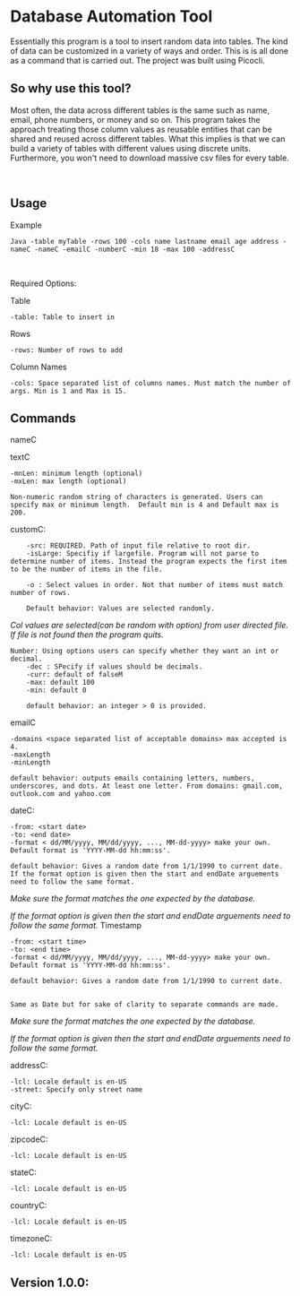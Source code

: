 # Database Automation Tool

Essentially this program is a tool to insert random data into tables. The kind of data can be customized in a variety of ways and order. This is is all done as a command that is carried out. The project was built using Picocli.

## So why use this tool?

Most often, the data across different tables is the same such as name, email, phone numbers, or money and so on. This program takes the approach treating those column values as reusable entities that can be shared and reused across different tables. What this implies is that we can build a variety of tables with different values using discrete units. Furthermore, you won't need to download massive csv files for every table.

<br />


## Usage

Example

    Java -table myTable -rows 100 -cols name lastname email age address -nameC -nameC -emailC -numberC -min 18 -max 100 -addressC

<br />

Required Options:

Table

    -table: Table to insert in

Rows

    -rows: Number of rows to add

Column Names

    -cols: Space separated list of columns names. Must match the number of args. Min is 1 and Max is 15. 



## Commands
nameC

textC

    -mnLen: minimum length (optional)
    -mxLen: max length (optional)

    Non-numeric random string of characters is generated. Users can specify max or minimum length.  Default min is 4 and Default max is 200. 

customC: 

        -src: REQUIRED. Path of input file relative to root dir. 
        -isLarge: Specifiy if largefile. Program will not parse to determine number of items. Instead the program expects the first item to be the number of items in the file. 

        -o : Select values in order. Not that number of items must match number of rows. 

        Default behavior: Values are selected randomly. 
     

*Col values are selected(can be random with option) from user directed file. If file is not found then the program quits.*
        
    Number: Using options users can specify whether they want an int or decimal. 
        -dec : SPecify if values should be decimals. 
        -curr: default of falseM
        -max: default 100
        -min: default 0

        default behavior: an integer > 0 is provided.

emailC

    -domains <space separated list of acceptable domains> max accepted is 4. 
    -maxLength
    -minLength

    default behavior: outputs emails containing letters, numbers, underscores, and dots. At least one letter. From domains: gmail.com, outlook.com and yahoo.com
        
dateC:

    -from: <start date> 
    -to: <end date>
    -format < dd/MM/yyyy, MM/dd/yyyy, ..., MM-dd-yyyy> make your own. Default format is 'YYYY-MM-dd hh:mm:ss'.

    default behavior: Gives a random date from 1/1/1990 to current date. 
    If the format option is given then the start and endDate arguements need to follow the same format. 


 *Make sure the format matches the one expected by the database.*

 *If the format option is given then the start and endDate arguements need to follow the same format.*
Timestamp

    -from: <start time> 
    -to: <end time>
    -format < dd/MM/yyyy, MM/dd/yyyy, ..., MM-dd-yyyy> make your own. Default format is 'YYYY-MM-dd hh:mm:ss'.

    default behavior: Gives a random date from 1/1/1990 to current date. 
   

    Same as Date but for sake of clarity to separate commands are made. 
    
*Make sure the format matches the one expected by the database.*

*If the format option is given then the start and endDate arguements need to follow the same format.*


addressC:

    -lcl: Locale default is en-US
    -street: Specify only street name

cityC:

    -lcl: Locale default is en-US

zipcodeC:

    -lcl: Locale default is en-US
    
stateC:

    -lcl: Locale default is en-US

countryC:

    -lcl: Locale default is en-US

timezoneC:

    -lcl: Locale default is en-US

## Version 1.0.0:

<br />
<br />

